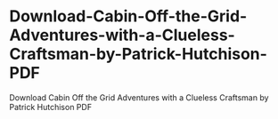 # Download-Cabin-Off-the-Grid-Adventures-with-a-Clueless-Craftsman-by-Patrick-Hutchison-PDF
Download Cabin Off the Grid Adventures with a Clueless Craftsman by Patrick Hutchison PDF
